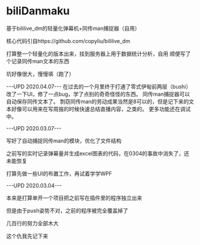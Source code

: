 # biliDanmaku
基于bililive_dm的轻量化弹幕机+同传man捕捉器（自用）

核心代码引自https://github.com/copyliu/bililive_dm

打算整一个轻量化的版本出来，挂到服务器上用于数据统计分析，自用
顺便写了个记录同传man文本的东西

坑好像很大，慢慢填（跑了）

---UPD 2020.04.07---
在过去的一个月里终于打通了零式伊甸前两层（bushi）
改了一下UI，修了一点bug，学了点别的奇奇怪怪的东西。
同传man捕捉器可以自动保存同传文本了。
剽窃同传man的劳动成果当然是8可以的，但是记下来的文本好像可以用来在写周报的时候快速总结直播内容，之类的。
更多功能还在调试中。


---UPD 2020.03.07---

写好了自动捕捉同传man的模块，优化了文件结构

之前写的实时记录弹幕量并生成excel图表的代码，在0304的事故中消失了，还未能恢复

打算先做一些UI的布置工作，再试着学学WPF


---UPD 2020.03.04---

本来是打算单开一个项目把之前写在插件里的程序独立出来 

但是由于push姿势不对，之前的程序被完全覆盖掉了

几百行的努力全部木大

这个仇我先记下来
